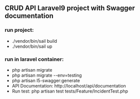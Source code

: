 ## CRUD API Laravel9 project with Swagger documentation

### run project:
- ./vendor/bin/sail build
- ./vendor/bin/sail up
### run in laravel container:
- php artisan migrate 
- php artisan migrate --env=testing 
- php artisan l5-swagger:generate
- API Documentation: http://localhost/api/documentation
- Run test: php artisan test tests/Feature/IncidentTest.php
